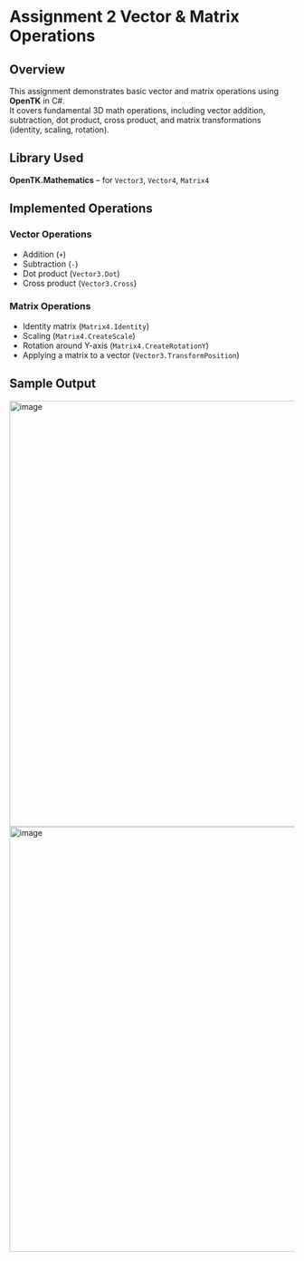 # Assignment 2 Vector & Matrix Operations

## Overview
This assignment demonstrates basic vector and matrix operations using **OpenTK** in C#.  
It covers fundamental 3D math operations, including vector addition, subtraction, dot product, cross product, and matrix transformations (identity, scaling, rotation).

## Library Used
**OpenTK.Mathematics** – for `Vector3`, `Vector4`, `Matrix4`

## Implemented Operations

### Vector Operations
- Addition (`+`)  
- Subtraction (`-`)  
- Dot product (`Vector3.Dot`)  
- Cross product (`Vector3.Cross`)  

### Matrix Operations
- Identity matrix (`Matrix4.Identity`)  
- Scaling (`Matrix4.CreateScale`)  
- Rotation around Y-axis (`Matrix4.CreateRotationY`)  
- Applying a matrix to a vector (`Vector3.TransformPosition`)

## Sample Output
<img width="963" height="752" alt="image" src="https://github.com/user-attachments/assets/e04d0d80-a61a-42d3-9777-60b61710e7c8" />
<img width="960" height="750" alt="image" src="https://github.com/user-attachments/assets/c70c9d81-7de6-4521-83cb-ed36f07e10ae" />

